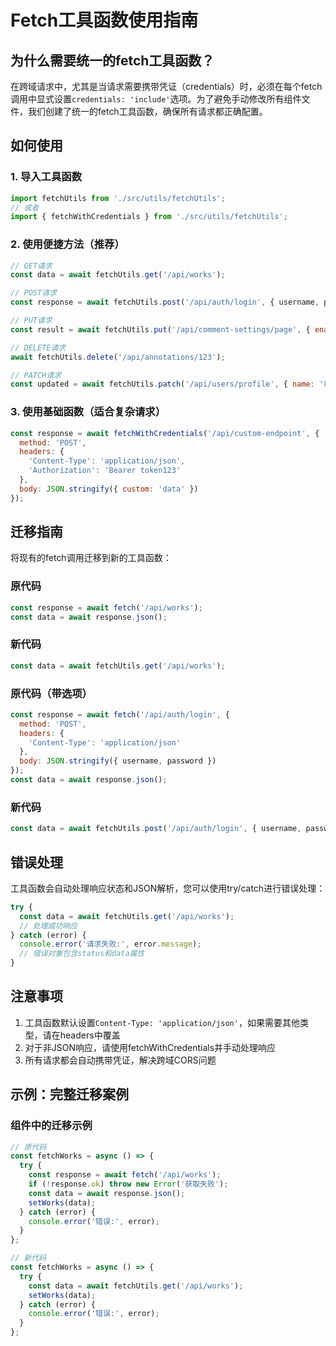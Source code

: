 # Fetch工具函数使用指南

## 为什么需要统一的fetch工具函数？

在跨域请求中，尤其是当请求需要携带凭证（credentials）时，必须在每个fetch调用中显式设置`credentials: 'include'`选项。为了避免手动修改所有组件文件，我们创建了统一的fetch工具函数，确保所有请求都正确配置。

## 如何使用

### 1. 导入工具函数

```javascript
import fetchUtils from './src/utils/fetchUtils';
// 或者
import { fetchWithCredentials } from './src/utils/fetchUtils';
```

### 2. 使用便捷方法（推荐）

```javascript
// GET请求
const data = await fetchUtils.get('/api/works');

// POST请求
const response = await fetchUtils.post('/api/auth/login', { username, password });

// PUT请求
const result = await fetchUtils.put('/api/comment-settings/page', { enabled: true });

// DELETE请求
await fetchUtils.delete('/api/annotations/123');

// PATCH请求
const updated = await fetchUtils.patch('/api/users/profile', { name: '新名称' });
```

### 3. 使用基础函数（适合复杂请求）

```javascript
const response = await fetchWithCredentials('/api/custom-endpoint', {
  method: 'POST',
  headers: {
    'Content-Type': 'application/json',
    'Authorization': 'Bearer token123'
  },
  body: JSON.stringify({ custom: 'data' })
});
```

## 迁移指南

将现有的fetch调用迁移到新的工具函数：

### 原代码
```javascript
const response = await fetch('/api/works');
const data = await response.json();
```

### 新代码
```javascript
const data = await fetchUtils.get('/api/works');
```

### 原代码（带选项）
```javascript
const response = await fetch('/api/auth/login', {
  method: 'POST',
  headers: {
    'Content-Type': 'application/json'
  },
  body: JSON.stringify({ username, password })
});
const data = await response.json();
```

### 新代码
```javascript
const data = await fetchUtils.post('/api/auth/login', { username, password });
```

## 错误处理

工具函数会自动处理响应状态和JSON解析，您可以使用try/catch进行错误处理：

```javascript
try {
  const data = await fetchUtils.get('/api/works');
  // 处理成功响应
} catch (error) {
  console.error('请求失败:', error.message);
  // 错误对象包含status和data属性
}
```

## 注意事项

1. 工具函数默认设置`Content-Type: 'application/json'`，如果需要其他类型，请在headers中覆盖
2. 对于非JSON响应，请使用fetchWithCredentials并手动处理响应
3. 所有请求都会自动携带凭证，解决跨域CORS问题

## 示例：完整迁移案例

### 组件中的迁移示例

```javascript
// 原代码
const fetchWorks = async () => {
  try {
    const response = await fetch('/api/works');
    if (!response.ok) throw new Error('获取失败');
    const data = await response.json();
    setWorks(data);
  } catch (error) {
    console.error('错误:', error);
  }
};

// 新代码
const fetchWorks = async () => {
  try {
    const data = await fetchUtils.get('/api/works');
    setWorks(data);
  } catch (error) {
    console.error('错误:', error);
  }
};
```